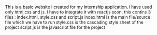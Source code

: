 This is a basic website i created for my internship application.
i have used only html,css and js. I have to integrate it with reactjs soon.
this contins 3 files : index.html, style.css and script.js
index.html is the main file/source file which we have to run 
style.css is the cascading style sheet of the project
script.js is the javascript file for the project 
